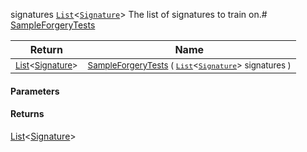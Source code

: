  signatures  [`List`](https://docs.microsoft.com/en-us/dotnet/api/System.Collections.Generic.List-1)\<[`Signature`](./../Signature.md)>    The list of signatures to train on.# [SampleForgeryTests](./Sampler-100663364.md)



| Return | Name | 
| --- | --- | 
| <sub>[List](https://docs.microsoft.com/en-us/dotnet/api/System.Collections.Generic.List-1)\<[Signature](./../Signature.md)></sub>| <sub>[SampleForgeryTests](./Sampler-100663364.md) ( [`List`](https://docs.microsoft.com/en-us/dotnet/api/System.Collections.Generic.List-1)\<[`Signature`](./../Signature.md)> signatures )</sub>| <br>


#### Parameters

#### Returns
[List](https://docs.microsoft.com/en-us/dotnet/api/System.Collections.Generic.List-1)\<[Signature](./../Signature.md)>